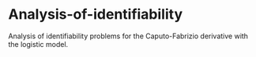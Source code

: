 # Analysis-of-identifiability
Analysis of identifiability problems for the Caputo-Fabrizio derivative with the logistic model.
